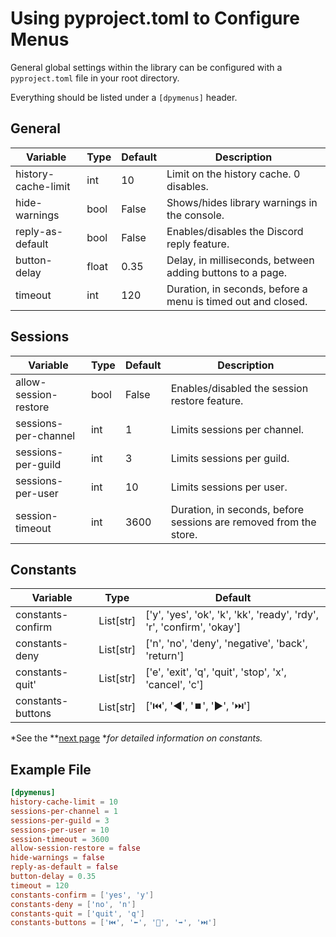 # Using pyproject.toml to Configure Menus

General global settings within the library can be configured with a `pyproject.toml` file in your root directory.

Everything should be listed under a `[dpymenus]` header.

## General

| Variable | Type | Default | Description |
| -------- | ----------- | ---------- | ------- |
| history-cache-limit | int | 10 | Limit on the history cache. 0 disables. |
| hide-warnings | bool | False | Shows/hides library warnings in the console. |
| reply-as-default | bool | False | Enables/disables the Discord reply feature. |
| button-delay | float | 0.35 | Delay, in milliseconds, between adding buttons to a page. |
| timeout | int | 120 | Duration, in seconds, before a menu is timed out and closed. |

## Sessions

| Variable | Type | Default | Description |
| -------- | ----------- | ---------- | ------- |
| allow-session-restore | bool | False | Enables/disabled the session restore feature. |
| sessions-per-channel | int | 1 | Limits sessions per channel. |
| sessions-per-guild | int | 3 | Limits sessions per guild. |
| sessions-per-user | int | 10 | Limits sessions per user. |
| session-timeout | int | 3600 | Duration, in seconds, before sessions are removed from the store. |

## Constants

| Variable | Type | Default |
| -------- | ----------- | ---------- |
| constants-confirm | List[str] | ['y', 'yes', 'ok', 'k', 'kk', 'ready', 'rdy', 'r', 'confirm', 'okay'] |
| constants-deny | List[str] | ['n', 'no', 'deny', 'negative', 'back', 'return'] |
| constants-quit' | List[str] | ['e', 'exit', 'q', 'quit', 'stop', 'x', 'cancel', 'c'] |
| constants-buttons | List[str] | ['⏮️', '◀️', '⏹️', '▶️', '⏭️'] |

*See the **[next page](./constants.md) **for detailed information on constants.*

## Example File

```toml
[dpymenus]
history-cache-limit = 10
sessions-per-channel = 1
sessions-per-guild = 3
sessions-per-user = 10
session-timeout = 3600
allow-session-restore = false
hide-warnings = false
reply-as-default = false
button-delay = 0.35
timeout = 120
constants-confirm = ['yes', 'y']
constants-deny = ['no', 'n']
constants-quit = ['quit', 'q']
constants-buttons = ['⏮️', '⬅️️', '🛑', '➡️️', '⏭️'] 
```
